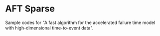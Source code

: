 # AFT Sparse
Sample codes for "A fast algorithm for the accelerated failure time model with high-dimensional time-to-event data".
